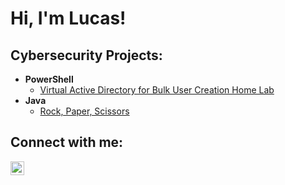 <h1>Hi, I'm Lucas! </h1>

<h2> Cybersecurity Projects:</h2>

- <b>PowerShell</b>
  - [Virtual Active Directory for Bulk User Creation Home Lab](https://github.com/NazgulKnightmare/Virtual-Active-Directory-for-Bulk-User-Creation-Home-Lab)
- <b>Java</b>
  - [Rock, Paper, Scissors](https://github.com/NazgulKnightmare/Rock-Paper-Scissors)

<h2> Connect with me:</h2>

[<img align="left" alt="JoshMadakor | LinkedIn" width="22px" src="https://cdn.jsdelivr.net/npm/simple-icons@v3/icons/linkedin.svg" />][linkedin]


[linkedin]: https://www.linkedin.com/in/lucas-ortega-8382362a6/
